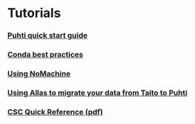 # Tutorials

### [Puhti quick start guide](tutorials/puhti_quick.md)
### [Conda best practices](tutorials/conda.md)
### [Using NoMachine](tutorials/nomachine-usage.md)
### [Using Allas to migrate your data from Taito to Puhti](../data/Allas/migration_tutorial.md)
### [CSC Quick Reference (pdf)](/img/csc-quick-reference-2019-11-21.pdf)
